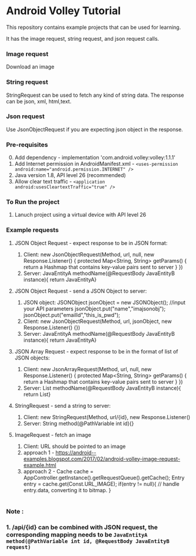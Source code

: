 
# Android Volley Tutorial

This repository contains example projects that can be used for learning.

It has the image request, string request, and json request calls.
### Image request
Download an image

### String request
StringRequest can be used to fetch any kind of string data. The response can be json, xml, html,text.

### Json request
Use JsonObjectRequest if you are expecting json object in the response.

### Pre-requisites

0. Add dependency - implementation 'com.android.volley:volley:1.1.1'
1. Add Internet permission in  AndroidManifest.xml - `<uses-permission android:name="android.permission.INTERNET" />`
2. Java version 1.8, API level 26 (recommended)
3. Allow clear text traffic - `<application android:usesCleartextTraffic="true" />`

### To Run the project 
1. Lanuch project using a virtual device with API level 26

### Example requests
1. JSON Object Request - expect response to be in JSON format: 
    1. Client: new JsonObjectRequest(Method,  url, null, new Response.Listener<JSONObject>() {
         protected Map<String, String> getParams() {
            return a Hashmap that contains key-value pairs sent to server
        }
    })
    2. Server:     JavaEntityA methodName(@RequestBody JavaEntityB instance){ return JavaEntityA}

2. JSON Object Request - send a JSON Object to server: 
    1. JSON object: 
        JSONObject jsonObject = new JSONObject();
        //input your API parameters
        jsonObject.put("name","imajsonobj");
        jsonObject.put("emailId","this_is_pwd");
    2. Client: new JsonObjectRequest(Method, url, jsonObject, new Response.Listener<JSONObject>() {})
    3. Server:     JavaEntityA methodName(@RequestBody JavaEntityB instance){ return JavaEntityA}
3. JSON Array Request - expect response to be in the format of list of JSON objects: 
    1. Client: new JsonArrayRequest(Method,  url, null, new Response.Listener<JSONArray>() {
         protected Map<String, String> getParams() {
            return a Hashmap that contains key-value pairs sent to server
        }
    })
    2. Server:     List<JavaEntityA> methodName(@RequestBody JavaEntityB instance){ return List<JavaEntityA>}
4. StringRequest - send a string to server: 
    1. Client: new StringRequest(Method, url/{id}, new Response.Listener<String>()
    2. Server: String method(@PathVariable int id){}

5. ImageRequest - fetch an image
    1. Client: URL should be pointed to an image
    2. approach 1 - https://android--examples.blogspot.com/2017/02/android-volley-image-request-example.html
    3. approach 2 - 
    Cache cache = AppController.getInstance().getRequestQueue().getCache();
        Entry entry = cache.get(Const.URL_IMAGE);
        if(entry != null){
            // handle  entry.data, converting it to bitmap. 
        }



#

### Note :
### 1. /api/{id} can be combined with JSON request, the corresponding mapping needs to be `JavaEntityA method(@PathVariable int id, @RequestBody JavaEntityB request)`



